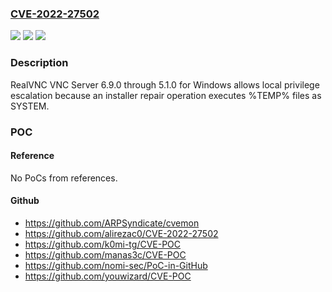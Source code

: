 ### [CVE-2022-27502](https://cve.mitre.org/cgi-bin/cvename.cgi?name=CVE-2022-27502)
![](https://img.shields.io/static/v1?label=Product&message=n%2Fa&color=blue)
![](https://img.shields.io/static/v1?label=Version&message=n%2Fa&color=blue)
![](https://img.shields.io/static/v1?label=Vulnerability&message=n%2Fa&color=brighgreen)

### Description

RealVNC VNC Server 6.9.0 through 5.1.0 for Windows allows local privilege escalation because an installer repair operation executes %TEMP% files as SYSTEM.

### POC

#### Reference
No PoCs from references.

#### Github
- https://github.com/ARPSyndicate/cvemon
- https://github.com/alirezac0/CVE-2022-27502
- https://github.com/k0mi-tg/CVE-POC
- https://github.com/manas3c/CVE-POC
- https://github.com/nomi-sec/PoC-in-GitHub
- https://github.com/youwizard/CVE-POC


